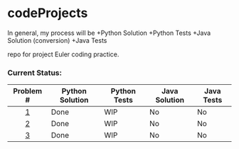 # codeProjects

In general, my process will be
  +Python Solution
  +Python Tests
  +Java Solution (conversion)
  +Java Tests
  
repo for project Euler coding practice. 
  ### Current Status:

| Problem # | Python Solution | Python Tests | Java Solution | Java Tests |
| :---: | --- | --- | --- | --- |
| [1](https://projecteuler.net/problem=1) | Done | WIP | No | No |
| [2](https://projecteuler.net/problem=2) | Done | WIP | No | No |
| [3](https://projecteuler.net/problem=3) | Done | WIP | No | No | 

